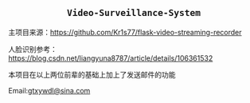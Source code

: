 <h2 align="center"><code>Video-Surveillance-System</code></h2>

主项目来源：https://github.com/Kr1s77/flask-video-streaming-recorder

人脸识别参考：https://blog.csdn.net/liangyuna8787/article/details/106361532

本项目在以上两位前辈的基础上加上了发送邮件的功能

Email:gtxywdl@sina.com